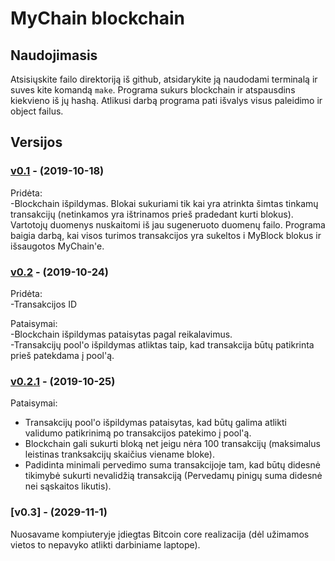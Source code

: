 # MyChain blockchain  
## Naudojimasis  
Atsisiųskite failo direktoriją iš github, atsidarykite ją naudodami terminalą ir suves kite komandą ``make``. Programa sukurs blockchain ir atspausdins kiekvieno iš jų hashą. Atlikusi darbą programa pati išvalys visus paleidimo ir object failus.
## Versijos
### [v0.1](https://github.com/MatasC/MyBlock/releases/tag/v0.1) - (2019-10-18)
Pridėta:  
-Blockchain išpildymas. Blokai sukuriami tik kai yra atrinkta šimtas tinkamų transakcijų (netinkamos yra ištrinamos prieš pradedant kurti blokus). Vartotojų duomenys nuskaitomi iš jau sugeneruoto duomenų failo. Programa baigia darbą, kai visos turimos transakcijos yra sukeltos i MyBlock blokus ir išsaugotos MyChain'e.  

### [v0.2](https://github.com/MatasC/MyBlock/releases/tag/v0.2) - (2019-10-24)
Pridėta:  
-Transakcijos ID  

Pataisymai:  
-Blockchain išpildymas pataisytas pagal reikalavimus.  
-Transakcijų pool'o išpildymas atliktas taip, kad transakcija būtų patikrinta prieš patekdama į pool'ą.  

### [v0.2.1](https://github.com/MatasC/MyBlock/releases/tag/v0.2.1) - (2019-10-25)
Pataisymai:  
- Transakcijų pool'o išpildymas pataisytas, kad būtų galima atlikti validumo patikrinimą po transakcijos patekimo į pool'ą.  
- Blockchain gali sukurti bloką net jeigu nėra 100 transakcijų (maksimalus leistinas tranksakcijų skaičius viename bloke).  
- Padidinta minimali pervedimo suma transakcijoje tam, kad būtų didesnė tikimybė sukurti nevalidžią transakciją (Pervedamų pinigų suma didesnė nei sąskaitos likutis).
### [v0.3] - (2029-11-1)
Nuosavame kompiuteryje įdiegtas Bitcoin core realizacija (dėl užimamos vietos to nepavyko atlikti darbiniame laptope).  